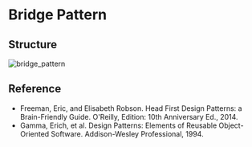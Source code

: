 # Bridge Pattern

## Structure
![bridge_pattern](https://raw.githubusercontent.com/Code2Bits/Design-Patterns-Java/master/Structural%20Patterns/Bridge/Images/bridge_pattern.png)

## Reference
* Freeman, Eric, and Elisabeth Robson. Head First Design Patterns: a Brain-Friendly Guide. O'Reilly, Edition: 10th Anniversary Ed., 2014.
* Gamma, Erich, et al. Design Patterns: Elements of Reusable Object-Oriented Software. Addison-Wesley Professional, 1994.